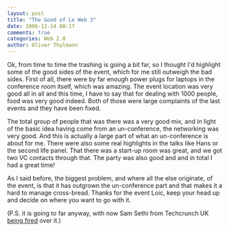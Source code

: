 ```yaml
---
layout: post
title: "The Good of Le Web 3"
date: 2006-12-14 08:17
comments: true
categories: Web 2.0
author: Oliver Thylmann
---
```










Ok, from time to time the trashing is going a bit far, so I thought I'd highlight some of the good sides of the event, which for me still outweigh the bad sides. First of all, there were by far enough power plugs for laptops in the conference room itself, which was amazing. The event location was very good all in all and this time, I have to say that for dealing with 1000 people, food was very good indeed. Both of those were large complaints of the last events and they have been fixed.

The total group of people that was there was a very good mix, and in light of the basic idea having come from an un-conference, the networking was very good. And this is actually a large part of what an un-conference is about for me. There were also some real highlights in the talks like Hans or the second life panel. That there was a start-up room was great, and we got two VC contacts through that. The party was also good and and in total I had a great time!

As I said before, the biggest problem, and where all the else originate, of the event, is that it has outgrown the un-conference part and that makes it a hard to manage cross-bread. Thanks for the event Loic, keep your head up and decide on where you want to go with it.

(P.S. it is going to far anyway, with now Sam Sethi from Techcrunch UK [being fired](http://www.crunchnotes.com/?p=322) over it.)

